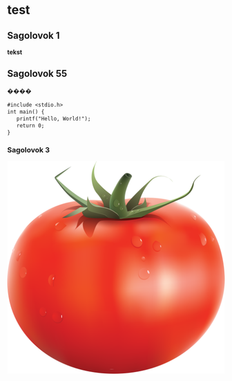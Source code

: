 # test

## Sagolovok 1

**tekst**

## Sagolovok 55

_����_


```
#include <stdio.h>
int main() {
   printf("Hello, World!");
   return 0;
}
```
### Sagolovok 3

![alt text](image.png)